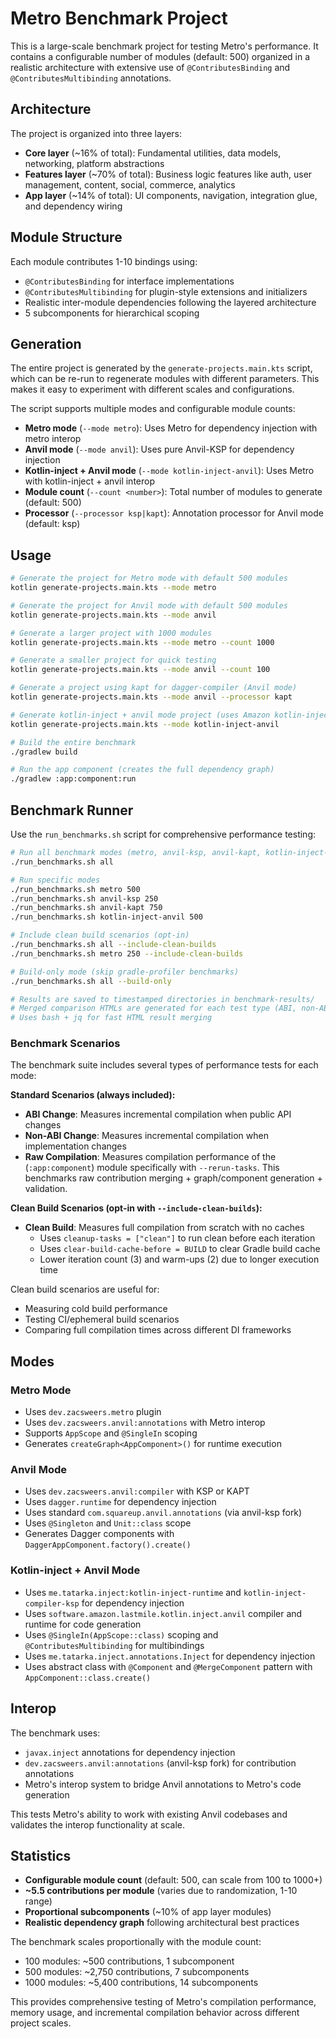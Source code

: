 # Metro Benchmark Project

This is a large-scale benchmark project for testing Metro's performance. It contains a configurable number of modules
(default: 500) organized in a realistic architecture with extensive use of `@ContributesBinding` and `@ContributesMultibinding` annotations.

## Architecture

The project is organized into three layers:

- **Core layer** (~16% of total): Fundamental utilities, data models, networking, platform abstractions
- **Features layer** (~70% of total): Business logic features like auth, user management, content, social, commerce,
  analytics
- **App layer** (~14% of total): UI components, navigation, integration glue, and dependency wiring

## Module Structure

Each module contributes 1-10 bindings using:

- `@ContributesBinding` for interface implementations
- `@ContributesMultibinding` for plugin-style extensions and initializers
- Realistic inter-module dependencies following the layered architecture
- 5 subcomponents for hierarchical scoping

## Generation

The entire project is generated by the `generate-projects.main.kts` script, which can be re-run to regenerate modules
with different parameters. This makes it easy to experiment with different scales and configurations.

The script supports multiple modes and configurable module counts:
- **Metro mode** (`--mode metro`): Uses Metro for dependency injection with metro interop
- **Anvil mode** (`--mode anvil`): Uses pure Anvil-KSP for dependency injection
- **Kotlin-inject + Anvil mode** (`--mode kotlin-inject-anvil`): Uses Metro with kotlin-inject + anvil interop
- **Module count** (`--count <number>`): Total number of modules to generate (default: 500)
- **Processor** (`--processor ksp|kapt`): Annotation processor for Anvil mode (default: ksp)

## Usage

```bash
# Generate the project for Metro mode with default 500 modules
kotlin generate-projects.main.kts --mode metro

# Generate the project for Anvil mode with default 500 modules
kotlin generate-projects.main.kts --mode anvil

# Generate a larger project with 1000 modules
kotlin generate-projects.main.kts --mode metro --count 1000

# Generate a smaller project for quick testing
kotlin generate-projects.main.kts --mode anvil --count 100

# Generate a project using kapt for dagger-compiler (Anvil mode)
kotlin generate-projects.main.kts --mode anvil --processor kapt

# Generate kotlin-inject + anvil mode project (uses Amazon kotlin-inject-anvil)
kotlin generate-projects.main.kts --mode kotlin-inject-anvil

# Build the entire benchmark
./gradlew build

# Run the app component (creates the full dependency graph)
./gradlew :app:component:run
```

## Benchmark Runner

Use the `run_benchmarks.sh` script for comprehensive performance testing:

```bash
# Run all benchmark modes (metro, anvil-ksp, anvil-kapt, kotlin-inject-anvil)
./run_benchmarks.sh all

# Run specific modes
./run_benchmarks.sh metro 500
./run_benchmarks.sh anvil-ksp 250
./run_benchmarks.sh anvil-kapt 750
./run_benchmarks.sh kotlin-inject-anvil 500

# Include clean build scenarios (opt-in)
./run_benchmarks.sh all --include-clean-builds
./run_benchmarks.sh metro 250 --include-clean-builds

# Build-only mode (skip gradle-profiler benchmarks)
./run_benchmarks.sh all --build-only

# Results are saved to timestamped directories in benchmark-results/
# Merged comparison HTMLs are generated for each test type (ABI, non-ABI, raw compilation, clean build)
# Uses bash + jq for fast HTML result merging
```

### Benchmark Scenarios

The benchmark suite includes several types of performance tests for each mode:

**Standard Scenarios (always included):**
- **ABI Change**: Measures incremental compilation when public API changes
- **Non-ABI Change**: Measures incremental compilation when implementation changes  
- **Raw Compilation**: Measures compilation performance of the (`:app:component`) module specifically with `--rerun-tasks`. This benchmarks raw contribution merging + graph/component generation + validation.

**Clean Build Scenarios (opt-in with `--include-clean-builds`):**
- **Clean Build**: Measures full compilation from scratch with no caches
  - Uses `cleanup-tasks = ["clean"]` to run clean before each iteration
  - Uses `clear-build-cache-before = BUILD` to clear Gradle build cache
  - Lower iteration count (3) and warm-ups (2) due to longer execution time

Clean build scenarios are useful for:
- Measuring cold build performance 
- Testing CI/ephemeral build scenarios
- Comparing full compilation times across different DI frameworks

## Modes

### Metro Mode
- Uses `dev.zacsweers.metro` plugin
- Uses `dev.zacsweers.anvil:annotations` with Metro interop
- Supports `AppScope` and `@SingleIn` scoping
- Generates `createGraph<AppComponent>()` for runtime execution

### Anvil Mode
- Uses `dev.zacsweers.anvil:compiler` with KSP or KAPT
- Uses `dagger.runtime` for dependency injection
- Uses standard `com.squareup.anvil.annotations` (via anvil-ksp fork)
- Uses `@Singleton` and `Unit::class` scope
- Generates Dagger components with `DaggerAppComponent.factory().create()`

### Kotlin-inject + Anvil Mode
- Uses `me.tatarka.inject:kotlin-inject-runtime` and `kotlin-inject-compiler-ksp` for dependency injection
- Uses `software.amazon.lastmile.kotlin.inject.anvil` compiler and runtime for code generation
- Uses `@SingleIn(AppScope::class)` scoping and `@ContributesMultibinding` for multibindings
- Uses `me.tatarka.inject.annotations.Inject` for dependency injection
- Uses abstract class with `@Component` and `@MergeComponent` pattern with `AppComponent::class.create()`

## Interop

The benchmark uses:

- `javax.inject` annotations for dependency injection
- `dev.zacsweers.anvil:annotations` (anvil-ksp fork) for contribution annotations
- Metro's interop system to bridge Anvil annotations to Metro's code generation

This tests Metro's ability to work with existing Anvil codebases and validates the interop functionality at scale.

## Statistics

- **Configurable module count** (default: 500, can scale from 100 to 1000+)
- **~5.5 contributions per module** (varies due to randomization, 1-10 range)
- **Proportional subcomponents** (~10% of app layer modules)
- **Realistic dependency graph** following architectural best practices

The benchmark scales proportionally with the module count:
- 100 modules: ~500 contributions, 1 subcomponent
- 500 modules: ~2,750 contributions, 7 subcomponents
- 1000 modules: ~5,400 contributions, 14 subcomponents

This provides comprehensive testing of Metro's compilation performance, memory usage, and incremental
compilation behavior across different project scales.
